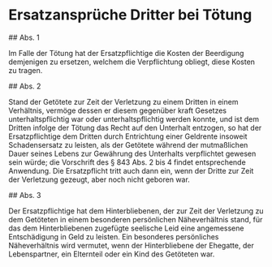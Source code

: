 # Ersatzansprüche Dritter bei Tötung



\#\# Abs. 1

 Im Falle der Tötung hat der Ersatzpflichtige die Kosten der Beerdigung demjenigen zu ersetzen, welchem die Verpflichtung obliegt, diese Kosten zu tragen.

\#\# Abs. 2

 Stand der Getötete zur Zeit der Verletzung zu einem Dritten in einem Verhältnis, vermöge dessen er diesem gegenüber kraft Gesetzes unterhaltspflichtig war oder unterhaltspflichtig werden konnte, und ist dem Dritten infolge der Tötung das Recht auf den Unterhalt entzogen, so hat der Ersatzpflichtige dem Dritten durch Entrichtung einer Geldrente insoweit Schadensersatz zu leisten, als der Getötete während der mutmaßlichen Dauer seines Lebens zur Gewährung des Unterhalts verpflichtet gewesen sein würde; die Vorschrift des § 843 Abs. 2 bis 4 findet entsprechende Anwendung. Die Ersatzpflicht tritt auch dann ein, wenn der Dritte zur Zeit der Verletzung gezeugt, aber noch nicht geboren war.

\#\# Abs. 3

 Der Ersatzpflichtige hat dem Hinterbliebenen, der zur Zeit der Verletzung zu dem Getöteten in einem besonderen persönlichen Näheverhältnis stand, für das dem Hinterbliebenen zugefügte seelische Leid eine angemessene Entschädigung in Geld zu leisten. Ein besonderes persönliches Näheverhältnis wird vermutet, wenn der Hinterbliebene der Ehegatte, der Lebenspartner, ein Elternteil oder ein Kind des Getöteten war. 

